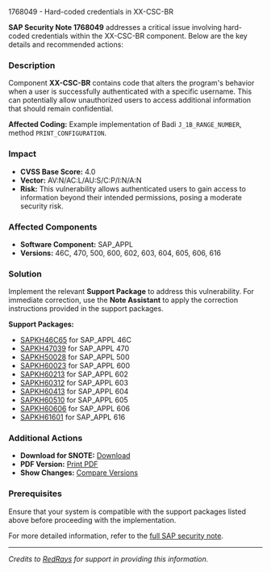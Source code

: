 1768049 - Hard-coded credentials in XX-CSC-BR

**SAP Security Note 1768049** addresses a critical issue involving hard-coded credentials within the XX-CSC-BR component. Below are the key details and recommended actions:

### **Description**
Component **XX-CSC-BR** contains code that alters the program's behavior when a user is successfully authenticated with a specific username. This can potentially allow unauthorized users to access additional information that should remain confidential.

**Affected Coding:** Example implementation of Badi `J_1B_RANGE_NUMBER`, method `PRINT_CONFIGURATION`.

### **Impact**
- **CVSS Base Score:** 4.0
- **Vector:** AV:N/AC:L/AU:S/C:P/I:N/A:N
- **Risk:** This vulnerability allows authenticated users to gain access to information beyond their intended permissions, posing a moderate security risk.

### **Affected Components**
- **Software Component:** SAP_APPL
- **Versions:** 46C, 470, 500, 600, 602, 603, 604, 605, 606, 616

### **Solution**
Implement the relevant **Support Package** to address this vulnerability. For immediate correction, use the **Note Assistant** to apply the correction instructions provided in the support packages.

**Support Packages:**
- [SAPKH46C65](https://me.sap.com/supportpackage/SAPKH46C65) for SAP_APPL 46C
- [SAPKH47039](https://me.sap.com/supportpackage/SAPKH47039) for SAP_APPL 470
- [SAPKH50028](https://me.sap.com/supportpackage/SAPKH50028) for SAP_APPL 500
- [SAPKH60023](https://me.sap.com/supportpackage/SAPKH60023) for SAP_APPL 600
- [SAPKH60213](https://me.sap.com/supportpackage/SAPKH60213) for SAP_APPL 602
- [SAPKH60312](https://me.sap.com/supportpackage/SAPKH60312) for SAP_APPL 603
- [SAPKH60413](https://me.sap.com/supportpackage/SAPKH60413) for SAP_APPL 604
- [SAPKH60510](https://me.sap.com/supportpackage/SAPKH60510) for SAP_APPL 605
- [SAPKH60606](https://me.sap.com/supportpackage/SAPKH60606) for SAP_APPL 606
- [SAPKH61601](https://me.sap.com/supportpackage/SAPKH61601) for SAP_APPL 616

### **Additional Actions**
- **Download for SNOTE:** [Download](https://notesdownloads.sap.com/note/0040000010446812017)
- **PDF Version:** [Print PDF](https://userapps.support.sap.com/sap/support/sfm/notes/print/0001768049?language=en-US&token=3B992A1DB955B47DB303F679254EB5F2)
- **Show Changes:** [Compare Versions](https://me.sap.com/notesLatestChanges/0001768049/E/diff)

### **Prerequisites**
Ensure that your system is compatible with the support packages listed above before proceeding with the implementation.

For more detailed information, refer to the [full SAP security note](https://me.sap.com/notes/0001768049).

---

*Credits to [RedRays](https://redrays.io) for support in providing this information.*